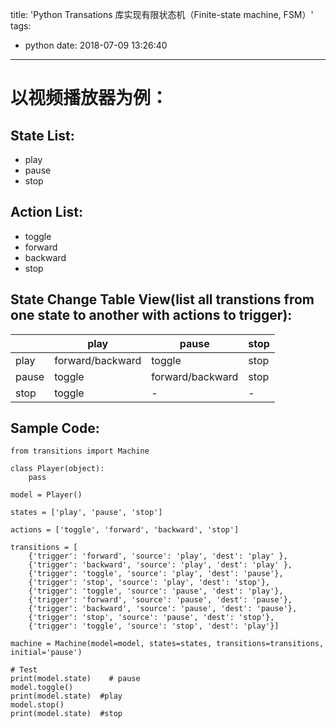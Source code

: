 title: 'Python Transations 库实现有限状态机（Finite-state machine, FSM）'
tags:
  - python
date: 2018-07-09 13:26:40
---


# 以视频播放器为例：

## State List:
- play
- pause
- stop

## Action List:
- toggle
- forward
- backward
- stop

## State Change Table View(list all transtions from one state to another with actions to trigger):
|       | play            | pause            | stop |
|-------|------------------|------------------|------|
| play | forward/backward | toggle           | stop |
| pause | toggle           | forward/backward | stop |
| stop  | toggle           |         -        |   -  |


## Sample Code:
```
from transitions import Machine

class Player(object):
    pass

model = Player()

states = ['play', 'pause', 'stop']

actions = ['toggle', 'forward', 'backward', 'stop']

transitions = [
    {'trigger': 'forward', 'source': 'play', 'dest': 'play' },
    {'trigger': 'backward', 'source': 'play', 'dest': 'play' },
    {'trigger': 'toggle', 'source': 'play', 'dest': 'pause'},
    {'trigger': 'stop', 'source': 'play', 'dest': 'stop'},
    {'trigger': 'toggle', 'source': 'pause', 'dest': 'play'},
    {'trigger': 'forward', 'source': 'pause', 'dest': 'pause'},
    {'trigger': 'backward', 'source': 'pause', 'dest': 'pause'},
    {'trigger': 'stop', 'source': 'pause', 'dest': 'stop'},
    {'trigger': 'toggle', 'source': 'stop', 'dest': 'play'}]

machine = Machine(model=model, states=states, transitions=transitions, initial='pause')

# Test
print(model.state)    # pause
model.toggle()
print(model.state)  #play
model.stop()
print(model.state)  #stop
```


